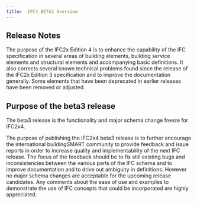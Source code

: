 ```yaml
---
title:  IFC4_BETA3 Overview
---
```


## Release Notes
The purpose of the IFC2x Edition 4 is to enhance the capability of the IFC specification in several areas of building elements, building service elements and structural elements and accompanying basic definitions. It also corrects several known technical problems found since the release of the IFC2x Edition 3 specification and to improve the documentation generally. Some elements that have been deprecated in earlier releases have been removed or adjusted.

## Purpose of the beta3 release
The beta3 release is the functionality and major schema change freeze for IFC2x4.

The purpose of publishing the IFC2x4 beta3 release is to further encourage the international buildingSMART community to provide feedback and issue reports in order to increase quality and implementability of the next IFC release. The focus of the feedback should be to fix still existing bugs and inconsistencies between the various parts of the IFC schema and to improve documentation and to drive out ambiguity in definitions. However no major schema changes are acceptable for the upcoming release candidates. Any comments about the ease of use and examples to demonstrate the use of IFC concepts that could be incorporated are highly appreciated.